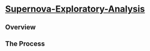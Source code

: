# [Supernova-Exploratory-Analysis](https://docs.google.com/presentation/d/1TdMiqTbmwzESlSqQPlcXZTigy6VILZGas1UomqdvAic/edit?usp=sharing)

## Overview

## The Process

##
